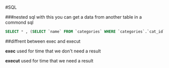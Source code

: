 #SQL

###nested sql
with this you can get a data from another table in a commond sql
```sql
SELECT * , (SELECT `name` FROM `categories` WHERE `categories`.`cat_id`) AS `category` FROM `articles` WHERE id = ?;
```

##diffrent between exec and execut

**exec** used for time that we don't need a result

**execut** used for time that we need a result